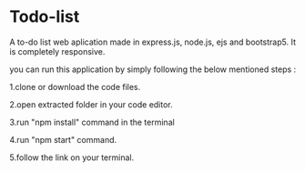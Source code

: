 # Todo-list
A to-do list web aplication made in express.js, node.js, ejs and bootstrap5. It is completely responsive.

you can run this application by simply following the below mentioned steps :

1.clone or download the code files.

2.open extracted folder in your code editor.

3.run "npm install" command in the terminal

4.run "npm start" command.

5.follow the link on your terminal.



<!-- ![image](https://user-images.githubusercontent.com/106514031/174219199-ea6ad3db-b161-4dd7-b1be-3c573aeb2a27.png)

![image](https://user-images.githubusercontent.com/106514031/174219279-108d5ddc-3f43-425c-97d3-26ba3e1c45d6.png) -->

